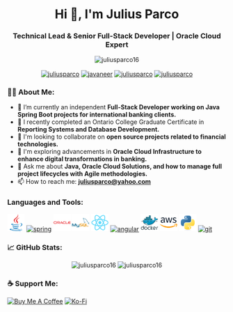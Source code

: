 <h1 align="center">Hi 👋, I'm Julius Parco</h1>
<h3 align="center">Technical Lead & Senior Full-Stack Developer | Oracle Cloud Expert</h3>

<p align="center">
  <img src="https://komarev.com/ghpvc/?username=juliusparco16&label=Profile%20views&color=0e75b6&style=flat-square" alt="juliusparco16" />
</p>

<p align="center">
  <a href="https://linkedin.com/in/juliusparco" target="blank"><img align="center" src="https://img.shields.io/badge/LinkedIn-D14836?style=for-the-badge&logo=linkedin&logoColor=white" alt="juliusparco" /></a>
  <a href="https://stackoverflow.com/users/javaneer" target="blank"><img align="center" src="https://img.shields.io/badge/StackOverflow-F58025?style=for-the-badge&logo=stack-overflow&logoColor=white" alt="javaneer" /></a>
  <a href="https://fb.com/juliusparco" target="blank"><img align="center" src="https://img.shields.io/badge/Facebook-1877F2?style=for-the-badge&logo=facebook&logoColor=white" alt="juliusparco" /></a>
  <a href="https://instagram.com/juliusparco" target="blank"><img align="center" src="https://img.shields.io/badge/Instagram-E4405F?style=for-the-badge&logo=instagram&logoColor=white" alt="juliusparco" /></a>
</p>

### 🧑‍💻 About Me:
- 🔭 I’m currently an independent **Full-Stack Developer working on Java Spring Boot projects for international banking clients.**
- 🌱 I recently completed an Ontario College Graduate Certificate in **Reporting Systems and Database Development.**
- 👯 I'm looking to collaborate on **open source projects related to financial technologies.**
- 🤔 I'm exploring advancements in **Oracle Cloud Infrastructure to enhance digital transformations in banking.**
- 💬 Ask me about **Java, Oracle Cloud Solutions, and how to manage full project lifecycles with Agile methodologies.**
- 📫 How to reach me: **juliusparco@yahoo.com**

<h3 align="left">Languages and Tools:</h3>
<p align="left">
  <!-- Java and related technologies -->
  <a href="https://www.java.com" target="_blank" rel="noreferrer"><img src="https://raw.githubusercontent.com/devicons/devicon/master/icons/java/java-original.svg" alt="java" width="40" height="40"/></a>
  <a href="https://spring.io/" target="_blank" rel="noreferrer"><img src="https://www.vectorlogo.zone/logos/springio/springio-icon.svg" alt="spring" width="40" height="40"/></a>
  <!-- Oracle and databases -->
  <a href="https://www.oracle.com/database/" target="_blank" rel="noreferrer"><img src="https://raw.githubusercontent.com/devicons/devicon/master/icons/oracle/oracle-original.svg" alt="oracle" width="40" height="40"/></a>
  <a href="https://www.mysql.com/" target="_blank" rel="noreferrer"><img src="https://raw.githubusercontent.com/devicons/devicon/master/icons/mysql/mysql-original-wordmark.svg" alt="mysql" width="40" height="40"/></a>
  <!-- Front-end technologies -->
  <a href="https://reactjs.org/" target="_blank" rel="noreferrer"><img src="https://raw.githubusercontent.com/devicons/devicon/master/icons/react/react-original.svg" alt="react" width="40" height="40"/></a>
  <a href="https://angular.io/" target="_blank" rel="noreferrer"><img src="https://angular.io/assets/images/logos/angular/angular.svg" alt="angular" width="40" height="40"/></a>
  <!-- Cloud and DevOps -->
  <a href="https://www.docker.com/" target="_blank" rel="noreferrer"><img src="https://raw.githubusercontent.com/devicons/devicon/master/icons/docker/docker-original-wordmark.svg" alt="docker" width="40" height="40"/></a>
  <a href="https://aws.amazon.com" target="_blank" rel="noreferrer"><img src="https://raw.githubusercontent.com/devicons/devicon/master/icons/amazonwebservices/amazonwebservices-original-wordmark.svg" alt="aws" width="40" height="40"/></a>
  <!-- Python for versatility in scripting and automation -->
  <a href="https://www.python.org" target="_blank" rel="noreferrer"><img src="https://raw.githubusercontent.com/devicons/devicon/master/icons/python/python-original.svg" alt="python" width="40" height="40"/></a>
  <!-- Additional tools -->
  <a href="https://git-scm.com/" target="_blank" rel="noreferrer"><img src="https://www.vectorlogo.zone/logos/git-scm/git-scm-icon.svg" alt="git" width="40" height="40"/></a>
</p>


### 📈 GitHub Stats:
<p align="center">
  <img src="https://github-readme-stats.vercel.app/api/top-langs/?username=juliusparco16&theme=blue-green&hide_border=true&layout=compact" alt="juliusparco16" />
  <img src="https://github-readme-stats.vercel.app/api?username=juliusparco16&show_icons=true&theme=blue-green&hide_border=true" alt="juliusparco16" />
</p>

### ☕ Support Me:
<p align="left">
  <a href="https://www.buymeacoffee.com/juliusparco"><img src="https://cdn.buymeacoffee.com/buttons/v2/default-yellow.png" alt="Buy Me A Coffee" width="150" ></a>
  <a href="https://ko-fi.com/juliusparco"><img src="https://cdn.ko-fi.com/cdn/kofi3.png?v=3" alt="Ko-Fi" width="150"></a>
</p>
